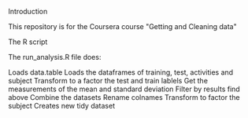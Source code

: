 Introduction

This repository is for the Coursera course "Getting and Cleaning data"

The R script

The run_analysis.R file does:

Loads data.table
Loads the dataframes of training, test, activities and subject
Transform to a factor the test and train lablels
Get the measurements of the mean and standard deviation
Filter by results find above
Combine the datasets
Rename colnames
Transform to factor the subject
Creates new tidy dataset
